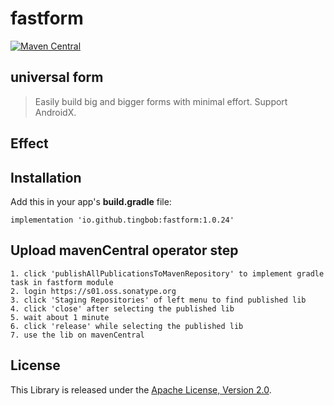 # fastform
[![Maven Central](https://maven-badges.herokuapp.com/maven-central/io.github.tingbob/fastform/badge.svg)](https://maven-badges.herokuapp.com/maven-central/io.github.tingbob/fastform)

## universal form
> Easily build big and bigger forms with minimal effort. Support AndroidX.

## Effect

## Installation
Add this in your app's **build.gradle** file:
```
implementation 'io.github.tingbob:fastform:1.0.24'
```
## Upload mavenCentral operator step
```
1. click 'publishAllPublicationsToMavenRepository' to implement gradle task in fastform module
2. login https://s01.oss.sonatype.org
3. click 'Staging Repositories' of left menu to find published lib
4. click 'close' after selecting the published lib
5. wait about 1 minute
6. click 'release' while selecting the published lib
7. use the lib on mavenCentral

```

License
-----------------
This Library is released under the [Apache License, Version 2.0](http://www.apache.org/licenses/LICENSE-2.0).
